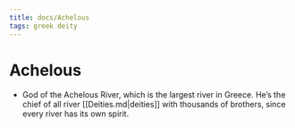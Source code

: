 ```yaml
---
title: docs/Achelous
tags: greek deity
---
```


# Achelous 
- God of the Achelous River, which is the largest river in Greece. He’s the chief of all river [[Deities.md|deities]] with thousands of brothers, since every river has its own spirit.